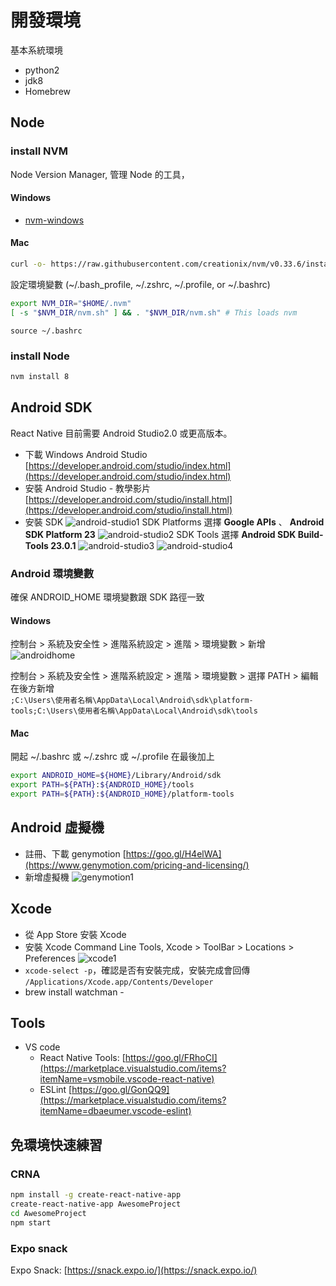 # 開發環境

基本系統環境

- python2
- jdk8
- Homebrew

## Node

### install NVM

Node Version Manager, 管理 Node 的工具，

#### Windows

- [nvm-windows](https://github.com/coreybutler/nvm-windows)

#### Mac

```bash
curl -o- https://raw.githubusercontent.com/creationix/nvm/v0.33.6/install.sh | bash
```

設定環境變數 (~/.bash_profile, ~/.zshrc, ~/.profile, or ~/.bashrc)

```bash
export NVM_DIR="$HOME/.nvm"
[ -s "$NVM_DIR/nvm.sh" ] && . "$NVM_DIR/nvm.sh" # This loads nvm
```

`source ~/.bashrc`

### install Node

```bash
nvm install 8
```

## Android SDK

React Native 目前需要 Android Studio2.0 或更高版本。

- 下載 Windows Android Studio [https://developer.android.com/studio/index.html](https://developer.android.com/studio/index.html)
- 安裝 Android Studio - 教學影片 [https://developer.android.com/studio/install.html](https://developer.android.com/studio/install.html)
- 安裝 SDK
  ![android-studio1](./assets/androidstudio1.png)
  SDK Platforms 選擇 **Google APIs** 、 **Android SDK Platform 23**
  ![android-studio2](./assets/androidstudio2.png)
  SDK Tools 選擇 **Android SDK Build-Tools 23.0.1**
  ![android-studio3](./assets/androidstudio3.png)
  ![android-studio4](./assets/androidstudio4.png)

### Android 環境變數

確保 ANDROID_HOME 環境變數跟 SDK 路徑一致

#### Windows

控制台 > 系統及安全性 > 進階系統設定 > 進階 > 環境變數 > 新增
![androidhome](./assets/androidhome.png)

控制台 > 系統及安全性 > 進階系統設定 > 進階 > 環境變數 > 選擇 PATH > 編輯
在後方新增  
`;C:\Users\使用者名稱\AppData\Local\Android\sdk\platform-tools;C:\Users\使用者名稱\AppData\Local\Android\sdk\tools`

#### Mac

開起 ~/.bashrc 或 ~/.zshrc 或 ~/.profile 在最後加上

```bash
export ANDROID_HOME=${HOME}/Library/Android/sdk
export PATH=${PATH}:${ANDROID_HOME}/tools
export PATH=${PATH}:${ANDROID_HOME}/platform-tools
```

## Android 虛擬機

- 註冊、下載 genymotion [https://goo.gl/H4elWA](https://www.genymotion.com/pricing-and-licensing/)
- 新增虛擬機
  ![genymotion1](./assets/genymotion1.jpg)

## Xcode

- 從 App Store 安裝 Xcode
- 安裝 Xcode Command Line Tools, Xcode > ToolBar > Locations > Preferences
  ![xcode1](./assets/xcode1.png)
- `xcode-select -p`，確認是否有安裝完成，安裝完成會回傳 `/Applications/Xcode.app/Contents/Developer`
- brew install watchman -

## Tools

- VS code
  - React Native Tools: [https://goo.gl/FRhoCI](https://marketplace.visualstudio.com/items?itemName=vsmobile.vscode-react-native)
  - ESLint [https://goo.gl/GonQQ9](https://marketplace.visualstudio.com/items?itemName=dbaeumer.vscode-eslint)

## 免環境快速練習

### CRNA

```bash
npm install -g create-react-native-app
create-react-native-app AwesomeProject
cd AwesomeProject
npm start
```

### Expo snack

Expo Snack: [https://snack.expo.io/](https://snack.expo.io/)
